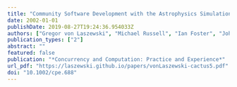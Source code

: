 ```yaml
---
title: "Community Software Development with the Astrophysics Simulation Collaboratory"
date: 2002-01-01
publishDate: 2019-08-27T19:24:36.954033Z
authors: ["Gregor von Laszewski", "Michael Russell", "Ian Foster", "John Shalf", "Gabrielle Allen", "Greg Daues", "Jason Novotny", "Edward Seidel"]
publication_types: ["2"]
abstract: ""
featured: false
publication: "*Concurrency and Computation: Practice and Experience*"
url_pdf: "https://laszewski.github.io/papers/vonLaszewski-cactus5.pdf"
doi: "10.1002/cpe.688"
---
```


